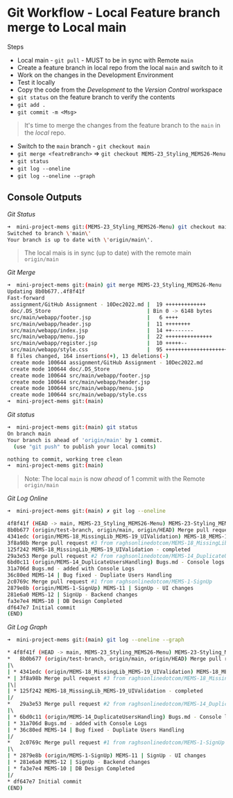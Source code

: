 # Git Workflow - Local Feature branch merge to Local main

Steps

* Local main - `git pull` - MUST to be in sync with Remote `main`
* Create a feature branch in local repo from the local `main` and switch to it
* Work on the changes in the Development Environment
* Test it locally
* Copy the code from the *Development* to the *Version Control* workspace
* `git status` on the feature branch to verify the contents
* `git add .`
* `git commit -m <Msg>`

> It's time to merge the changes from the feature branch to the `main` in the *local* repo.

* Switch to the `main` branch - `git checkout main`
* `git merge <featreBranch>` => `git checkout MEMS-23_Styling_MEMS26-Menu`
* `git status`
* `git log --oneline`
* `git log --oneline --graph`

## Console Outputs

*Git Status*

```sh
➜  mini-project-mems git:(MEMS-23_Styling_MEMS26-Menu) git checkout main
Switched to branch \'main\'
Your branch is up to date with \'origin/main\'.
```

> The local mais is in sync (up to date) with the remote main `origin/main`

*Git Merge*

```sh
➜  mini-project-mems git:(main) git merge MEMS-23_Styling_MEMS26-Menu
Updating 8b0b677..4f8f41f
Fast-forward
 assignment/GitHub Assignment - 10Dec2022.md |  19 +++++++++++++
 doc/.DS_Store                               | Bin 0 -> 6148 bytes
 src/main/webapp/footer.jsp                  |   6 ++++
 src/main/webapp/header.jsp                  |  11 ++++++++
 src/main/webapp/index.jsp                   |  14 ++-------
 src/main/webapp/menu.jsp                    |  22 +++++++++++++++
 src/main/webapp/register.jsp                |  10 +++++--
 src/main/webapp/style.css                   |  95 ++++++++++++++++++++++++++++++++++++++++++++++++++++++++++++++
 8 files changed, 164 insertions(+), 13 deletions(-)
 create mode 100644 assignment/GitHub Assignment - 10Dec2022.md
 create mode 100644 doc/.DS_Store
 create mode 100644 src/main/webapp/footer.jsp
 create mode 100644 src/main/webapp/header.jsp
 create mode 100644 src/main/webapp/menu.jsp
 create mode 100644 src/main/webapp/style.css
➜  mini-project-mems git:(main)
```

*Git status*

```sh
➜  mini-project-mems git:(main) git status
On branch main
Your branch is ahead of 'origin/main' by 1 commit.
  (use "git push" to publish your local commits)

nothing to commit, working tree clean
➜  mini-project-mems git:(main)
```

> Note: The local `main` is now *ahead* of 1 commit with the Remote `origin/main`

*Git Log Online*

```sh
➜  mini-project-mems git:(main) ✗ git log --oneline        

4f8f41f (HEAD -> main, MEMS-23_Styling_MEMS26-Menu) MEMS-23-Styling_MEMS-26-Menu Changes completed
8b0b677 (origin/test-branch, origin/main, origin/HEAD) Merge pull request #4 from raghsonlinedotcom/MEMS-18_MissingLib_MEMS-19_UIValidation
4341edc (origin/MEMS-18_MissingLib_MEMS-19_UIValidation) MEMS-18_MEMS-19_CodeCopyIssue-fixed
3f8a98b Merge pull request #3 from raghsonlinedotcom/MEMS-18_MissingLib_MEMS-19_UIValidation
125f242 MEMS-18_MissingLib_MEMS-19_UIValidation - completed
29a3e53 Merge pull request #2 from raghsonlinedotcom/MEMS-14_DuplicateUsersHandling
6bd0c11 (origin/MEMS-14_DuplicateUsersHandling) Bugs.md - Console logs added for Remote Add, push
31a706d Bugs.md - added with Console Logs
36c80ed MEMS-14 | Bug fixed - Dupliate Users Handling
2c0769c Merge pull request #1 from raghsonlinedotcom/MEMS-1-SignUp
2879e8b (origin/MEMS-1-SignUp) MEMS-11 | SignUp - UI changes
281e6a0 MEMS-12 | SignUp - Backend changes
fa3e7e4 MEMS-10 | DB Design Completed
df647e7 Initial commit
(END)
```

*Git Log Graph*

```sh
➜  mini-project-mems git:(main) git log --oneline --graph

* 4f8f41f (HEAD -> main, MEMS-23_Styling_MEMS26-Menu) MEMS-23-Styling_MEMS-26-Menu Changes completed
*   8b0b677 (origin/test-branch, origin/main, origin/HEAD) Merge pull request #4 from raghsonlinedotcom/MEMS-18_MissingLib_MEMS-19_UIValidation
|\  
| * 4341edc (origin/MEMS-18_MissingLib_MEMS-19_UIValidation) MEMS-18_MEMS-19_CodeCopyIssue-fixed
* | 3f8a98b Merge pull request #3 from raghsonlinedotcom/MEMS-18_MissingLib_MEMS-19_UIValidation
|\|
| * 125f242 MEMS-18_MissingLib_MEMS-19_UIValidation - completed
|/  
*   29a3e53 Merge pull request #2 from raghsonlinedotcom/MEMS-14_DuplicateUsersHandling
|\  
| * 6bd0c11 (origin/MEMS-14_DuplicateUsersHandling) Bugs.md - Console logs added for Remote Add, push
| * 31a706d Bugs.md - added with Console Logs
| * 36c80ed MEMS-14 | Bug fixed - Dupliate Users Handling
|/  
*   2c0769c Merge pull request #1 from raghsonlinedotcom/MEMS-1-SignUp
|\  
| * 2879e8b (origin/MEMS-1-SignUp) MEMS-11 | SignUp - UI changes
| * 281e6a0 MEMS-12 | SignUp - Backend changes
| * fa3e7e4 MEMS-10 | DB Design Completed
|/  
* df647e7 Initial commit
(END)
```
